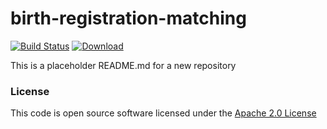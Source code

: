 # birth-registration-matching

[![Build Status](https://travis-ci.org/hmrc/birth-registration-matching.svg?branch=master)](https://travis-ci.org/hmrc/birth-registration-matching) [ ![Download](https://api.bintray.com/packages/hmrc/releases/birth-registration-matching/images/download.svg) ](https://bintray.com/hmrc/releases/birth-registration-matching/_latestVersion)

This is a placeholder README.md for a new repository

### License

This code is open source software licensed under the [Apache 2.0 License]("http://www.apache.org/licenses/LICENSE-2.0.html")